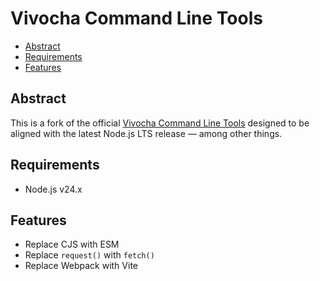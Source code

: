 # Vivocha Command Line Tools

- [Abstract](#abstract)
- [Requirements](#requirements)
- [Features](#features)

## Abstract

This is a fork of the official [Vivocha Command Line Tools](https://github.com/vivocha/vvc) designed to be aligned with the latest Node.js LTS release — among other things.

## Requirements

- Node.js v24.x

## Features

- Replace CJS with ESM
- Replace `request()` with `fetch()`
- Replace Webpack with Vite
